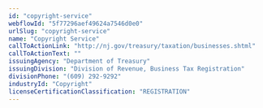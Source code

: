 ```yaml
---
id: "copyright-service"
webflowId: "5f77296aef49624a7546d0e0"
urlSlug: "copyright-service"
name: "Copyright Service"
callToActionLink: "http://nj.gov/treasury/taxation/businesses.shtml"
callToActionText: ""
issuingAgency: "Department of Treasury"
issuingDivision: "Division of Revenue, Business Tax Registration"
divisionPhone: "(609) 292-9292"
industryId: "Copyright"
licenseCertificationClassification: "REGISTRATION"
---
```

